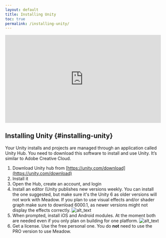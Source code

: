 ```yaml
---
layout: default
title: Installing Unity
toc: true
permalink: /installing-unity/
---
```


<div style="padding:56.25% 0 0 0;position:relative;margin-bottom:2em;">
    <iframe 
        src="https://player.vimeo.com/video/1027857357?badge=0&amp;autopause=0&amp;player_id=0&amp;app_id=58479" 
        style="position:absolute;top:0;left:0;width:100%;height:100%;" 
        frameborder="0" 
        allow="autoplay; fullscreen; picture-in-picture; clipboard-write"
        title="Install Unity"
        allowfullscreen>
    </iframe>
</div>
<script src="https://player.vimeo.com/api/player.js"></script>

## Installing Unity {#installing-unity}

Your Unity installs and projects are managed through an application called Unity Hub. You need to download this software to install and use Unity. It’s similar to Adobe Creative Cloud.



1. Download Unity hub from [https://unity.com/download](https://unity.com/download)
2. Install it
3. Open the Hub, create an account, and login
4. Install an editor (Unity publishes new versions weekly. You can install the one suggested, but make sure it's the Unity 6 as older versions will not work with Meadow. If you plan to use visual effects and/or shader graph make sure to download 6000.1, as newer versions might not display the effects correctly.
![alt_text](../images/install-unity.webp "install unity")
5. When prompted, install iOS and Android modules. At the moment both are needed even if you only plan on building for one platform.
![alt_text](../images/hubModules.webp "install modules")
6. Get a license. Use the free personal one. You do **not** need to use the PRO version to use Meadow.